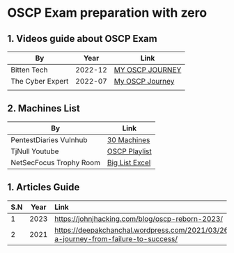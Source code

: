 # OSCP Exam preparation with zero

## 1. Videos guide about OSCP Exam

| By               | Year    | Link                                                                                             |
| ---------------- | ------- | ------------------------------------------------------------------------------------------------ |
| Bitten Tech     | 2022-12 | [MY OSCP JOURNEY](https://www.youtube.com/watch?v=U4iza9gYxKU&ab_channel=BittenTech "Open")            |
| The Cyber Expert | 2022-07 | [My OSCP Journey](https://www.youtube.com/watch?v=pFhecgu0sE0&t=958s&ab_channel=TheCyberExpert "Open") |
|                  |         |                                                                                                  |


## 2. Machines List

| By                      | Link                                                                                                                      |
| ----------------------- | ------------------------------------------------------------------------------------------------------------------------- |
| PentestDiaries Vulnhub | [30 Machines](https://www.youtube.com/watch?v=NXkGmSjIdtw&list=PLa1NVzrmWk35nFJBKW5n0gFgRhEW1Gf17&ab_channel=PentestDiaries) |
| TjNull Youtube         | [OSCP Playlist](https://www.youtube.com/playlist?list=PLidcsTyj9JXK-fnabFLVEvHinQ14Jy5tf " Open")                               |
| NetSecFocus Trophy Room | [Big List Excel](https://docs.google.com/spreadsheets/u/1/d/1dwSMIAPIam0PuRBkCiDI88pU3yzrqqHkDtBngUHNCw8/htmlview#)          |


## 1. Articles Guide

| S.N | Year | Link                                                                                    |
| --- | ---- | :-------------------------------------------------------------------------------------- |
| 1   | 2023 | https://johnjhacking.com/blog/oscp-reborn-2023/                                         |
| 2   | 2021 | https://deepakchanchal.wordpress.com/2021/03/26/oscp-a-journey-from-failure-to-success/ |
